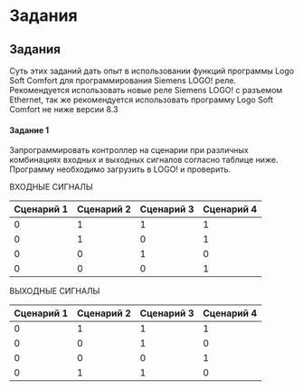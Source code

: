 # Задания

## Задания

Суть этих заданий дать опыт в использовании функций программы Logo Soft Comfort для программирования Siemens LOGO! реле. Рекомендуется использовать новые реле Siemens LOGO! с разъемом Ethernet, так же рекомендуется использовать программу Logo Soft Comfort не ниже версии 8.3



#### Задание 1

Запрограммировать контроллер на сценарии при различных комбинациях входных и выходных сигналов согласно таблице ниже. Программу необходимо загрузить в LOGO! и проверить.

ВХОДНЫЕ СИГНАЛЫ

| Сценарий 1 | Сценарий 2 | Сценарий 3 | Сценарий 4 |
| ---------- | ---------- | ---------- | ---------- |
| 0          | 1          | 1          | 1          |
| 0          | 1          | 0          | 1          |
| 0          | 0          | 1          | 0          |
| 0          | 0          | 0          | 1          |

ВЫХОДНЫЕ СИГНАЛЫ

| Сценарий 1 | Сценарий 2 | Сценарий 3 | Сценарий 4 |
| ---------- | ---------- | ---------- | ---------- |
| 0          | 1          | 1          | 1          |
| 0          | 0          | 1          | 0          |
| 0          | 0          | 0          | 1          |
| 0          | 1          | 1          | 0          |

